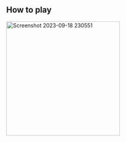 
## How to play

<img width="301" alt="Screenshot 2023-09-18 230551" src="https://github.com/TahaHameed23/Wordle_FEM/assets/89855847/5c2ca504-b5a0-4d58-bae5-c6380a51e6a4">
